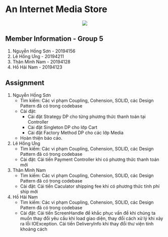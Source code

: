 #  An Internet Media Store
<p align="center">
  <img src="src/main/resources/assets/images/aims_cover_image.png" />
</p>

## Member Information - Group 5

1. Nguyễn Hồng Sơn - 20194156
2. Lê Hồng Ưng - 20194211
3. Thân Minh Nam - 20194128
4. Hồ Hải Nam - 20194123

## Assignment
1. Nguyễn Hồng Sơn
   - Tìm kiếm: Các vi phạm Coupling, Cohension, SOLID, các Design Pattern đã có trong codebase
   - Cài đặt: 
     - Cài đặt Strategy DP cho từng phương thức thanh toán tại Controller
     - Cài đặt Singleton DP cho lớp Cart
     - Cài đặt Factory Method DP cho các lớp Media
   - Hoàn thiện báo cáo.
2. Lê Hồng Ưng
    - Tìm kiếm: Các vi phạm Coupling, Cohension, SOLID, các Design Pattern đã có trong codebase
    - Cài đặt: Cải tiến Payment Controller khi có phương thức thanh toán mới
3. Thân Minh Nam
    - Tìm kiếm: Các vi phạm Coupling, Cohension, SOLID, các Design Pattern đã có trong codebase
    - Cài đặt: Cải tiến Caculator shipping fee khi có phương thức tính phí ship mới
4. Hồ Hải Nam
    - Tìm kiếm: Các vi phạm Coupling, Cohension, SOLID, các Design Pattern đã có trong codebase
    - Cài đặt: Cải tiến ScreenHandle để khắc phục vấn đề khi chúng ta muốn thay đổi yêu cầu khi load giao diện,
thay đổi cách xử lý khi xảy ra lỗi IOException. Cải tiến DeliveryInfo khi thay đổi thư viện tính khoảng cách
